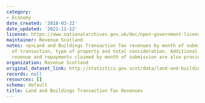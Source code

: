 ```yaml
---
category:
- Economy
date_created: '2018-03-22'
date_updated: '2021-11-12'
license: https://www.nationalarchives.gov.uk/doc/open-government-licence/version/3/
maintainer: Revenue Scotland
notes: <p>Land and Buildings Transaction Tax revenues by month of submission, type
  of transaction, type of property and total consideration. Additional Dwelling Supplement
  revenue and repayments claimed by month of submission are also provided.</p>
organization: Revenue Scotland
original_dataset_link: http://statistics.gov.scot/data/land-and-buildings-transaction-tax-revenues
records: null
resources: []
schema: default
title: Land and Buildings Transaction Tax Revenues
---
```

